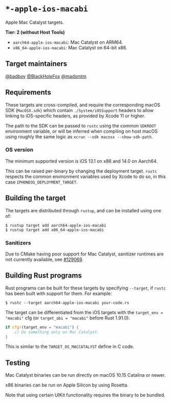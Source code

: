 # `*-apple-ios-macabi`

Apple Mac Catalyst targets.

**Tier: 2 (without Host Tools)**

- `aarch64-apple-ios-macabi`: Mac Catalyst on ARM64.
- `x86_64-apple-ios-macabi`: Mac Catalyst on 64-bit x86.

## Target maintainers

[@badboy](https://github.com/badboy)
[@BlackHoleFox](https://github.com/BlackHoleFox)
[@madsmtm](https://github.com/madsmtm)

## Requirements

These targets are cross-compiled, and require the corresponding macOS SDK
(`MacOSX.sdk`) which contain `./System/iOSSupport` headers to allow linking to
iOS-specific headers, as provided by Xcode 11 or higher.

The path to the SDK can be passed to `rustc` using the common `SDKROOT`
environment variable, or will be inferred when compiling on host macOS using
roughly the same logic as `xcrun --sdk macosx --show-sdk-path`.

### OS version

The minimum supported version is iOS 13.1 on x86 and 14.0 on Aarch64.

This can be raised per-binary by changing the deployment target. `rustc`
respects the common environment variables used by Xcode to do so, in this
case `IPHONEOS_DEPLOYMENT_TARGET`.

## Building the target

The targets are distributed through `rustup`, and can be installed using one
of:
```console
$ rustup target add aarch64-apple-ios-macabi
$ rustup target add x86_64-apple-ios-macabi
```

### Sanitizers

Due to CMake having poor support for Mac Catalyst, sanitizer runtimes are not
currently available, see [#129069].

[#129069]: https://github.com/rust-lang/rust/issues/129069

## Building Rust programs

Rust programs can be built for these targets by specifying `--target`, if
`rustc` has been built with support for them. For example:

```console
$ rustc --target aarch64-apple-ios-macabi your-code.rs
```

The target can be differentiated from the iOS targets with the
`target_env = "macabi"` cfg (or `target_abi = "macabi"` before Rust 1.91.0).

```rust
if cfg!(target_env = "macabi") {
    // Do something only on Mac Catalyst.
}
```

This is similar to the `TARGET_OS_MACCATALYST` define in C code.

## Testing

Mac Catalyst binaries can be run directly on macOS 10.15 Catalina or newer.

x86 binaries can be run on Apple Silicon by using Rosetta.

Note that using certain UIKit functionality requires the binary to be bundled.
